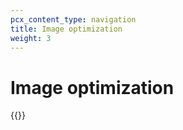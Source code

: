 ```yaml
---
pcx_content_type: navigation
title: Image optimization
weight: 3
---
```


# Image optimization

{{<directory-listing>}}